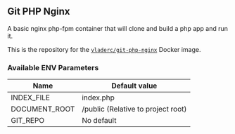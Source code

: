 ## Git PHP Nginx
A basic nginx php-fpm container that will clone and build a php app and run it.

This is the repository for the [`vladerc/git-php-nginx`](https://hub.docker.com/repository/docker/vladerc/fpm-nginx) Docker image.

### Available ENV Parameters
| Name | Default value |
| ---- | ---- |
| INDEX_FILE | index.php |
| DOCUMENT_ROOT | /public (Relative to project root) |
| GIT_REPO | No default |
